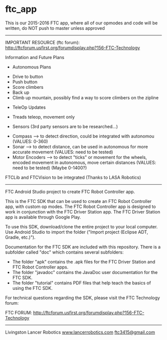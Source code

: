 # ftc_app
This is our 2015-2016 FTC app, where all of our opmodes and code will be written, do NOT push to master unless approved

**************************************************************************************

IMPORTANT RESOURCE (ftc forum): http://ftcforum.usfirst.org/forumdisplay.php?156-FTC-Technology

Information and Future Plans

* Autonomous Plans
 - Drive to button
 - Push button
 - Score climbers
 - Back up
 - Climb up mountain, possibly find a way to score climbers on the zipline
 
* TeleOp Updates
 - Treads teleop, movement only
 
* Sensors (3rd party sensors are to be researched...)
 - Compass --> to detect direction, could be integrated with autonomou (VALUES: 0-360)
 - Sonar --> to detect distance, can be used in autonomous for more accurate movement (VALUES: need to be tested)
 - Motor Encoders --> to detect "ticks" or movement for the wheels, encoded movement in autonomous, move certain distances (VALUES: need to be tested) (Maybe 0-1400?)

FTCLib and FTCVision to be integrated (Thanks to LASA Robotics)

**************************************************************************************

FTC Android Studio project to create FTC Robot Controller app.

This is the FTC SDK that can be used to create an FTC Robot Controller app, with custom op modes.
The FTC Robot Controller app is designed to work in conjunction with the FTC Driver Station app.
The FTC Driver Station app is available through Google Play.

To use this SDK, download/clone the entire project to your local computer.
Use Android Studio to import the folder  ("Import project (Eclipse ADT, Gradle, etc.)").

Documentation for the FTC SDK are included with this repository.  There is a subfolder called "doc" which contains several subfolders:

 * The folder "apk" contains the .apk files for the FTC Driver Station and FTC Robot Controller apps.
 * The folder "javadoc" contains the JavaDoc user documentation for the FTC SDK.
 * The folder "tutorial" contains PDF files that help teach the basics of using the FTC SDK.

For technical questions regarding the SDK, please visit the FTC Technology forum:

FTC FORUM: http://ftcforum.usfirst.org/forumdisplay.php?156-FTC-Technology

**************************************************************************************

Livingston Lancer Robotics
www.lancerrobotics.com
ftc3415@gmail.com
